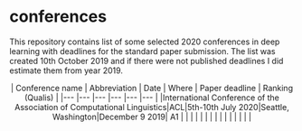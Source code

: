 # conferences
This repository contains list of some selected 2020 conferences in deep learning with deadlines for the standard paper submission. The list was created 10th October 2019 and if there were not published deadlines I did estimate them from year 2019.
<center>
|   Conference name	|   Abbreviation	|   Date	|  Where 	|  Paper deadline 	|  Ranking (Qualis) 	|
|---	|---	|---	|---	|---	|---	|
|International Conference of the Association of Computational Linguistics|ACL|5th-10th July 2020|Seattle, Washington|December 9 2019|  A1	|
|   	|    	|  	|   	|   	|   	|
|   	|   	|  	|   	|   	|   	|
</center>
